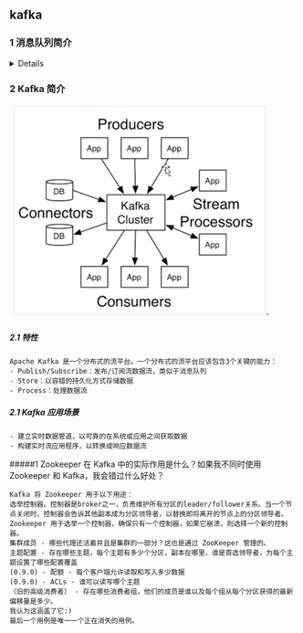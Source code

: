 ## kafka
### 1 消息队列简介
<details>

##### 1.1  特性
    - 高吞吐量、低延迟：每秒可以处理几十万条消息，延迟最低只有几毫秒，每个主题可以分多个分区，消费组对分区进行消费操作
    - 可扩展性：kafka支持集群热扩展
    - 持久性、可靠性：消息被持久化到本地磁盘，并支持数据备份防止数据丢失
    - 容错性：允许集群中节点失败（若副本数量为N，则允许N-1个节点失败）
    - 高并发：支持数千个客户端同时读写

##### 1.2 应用场景
    - 异步处理（耗时操作）
![img_k01.png](readme/img_k01.png)

    - 系统解耦
![img_k02.png](readme/img_k02.png)

    - 流量削峰（低延迟、高可靠、高可用，可以应对大量并发）
![img_k03.png](readme/img_k03.png)

    - 日志处理（大数据领域，用于临时存储、通信管道）
![img_k04.png](readme/img_k04.png)

##### 1.3 消息队列两种模式
    - 生产者、消费者模型
      - 生产者负责将消息生产到MQ中
      - 消费者负责从MQ中获取消息
      - 生产者和消费者是解耦的，没有依赖性
    - 点对点
![img_k05.png](readme/img_k05.png)

    - 发布/订阅
![img_k06.png](readme/img_k06.png)

</details>

### 2 Kafka 简介
![img_k07.png](readme/img_k07.png)

##### 2.1 特性
    Apache Kafka 是一个分布式的流平台。一个分布式的流平台应该包含3个关键的能力： 
    - Publish/Subscribe：发布/订阅流数据流，类似于消息队列
    - Store：以容错的持久化方式存储数据
    - Process：处理数据流

##### 2.1 Kafka 应用场景
    - 建立实时数据管道，以可靠的在系统或应用之间获取数据
    - 构建实时流应用程序，以转换或响应数据流





















 
#####1 Zookeeper 在 Kafka 中的实际作用是什么？如果我不同时使用 Zookeeper 和 Kafka，我会错过什么好处？
    
    Kafka 将 Zookeeper 用于以下用途：
    选举控制器。控制器是broker之一，负责维护所有分区的leader/follower关系。当一个节点关闭时，控制器会告诉其他副本成为分区领导者，以替换即将离开的节点上的分区领导者。Zookeeper 用于选举一个控制器，确保只有一个控制器，如果它崩溃，则选择一个新的控制器。
    集群成员 - 哪些代理还活着并且是集群的一部分？这也是通过 ZooKeeper 管理的。
    主题配置 - 存在哪些主题，每个主题有多少个分区，副本在哪里，谁是首选领导者，为每个主题设置了哪些配置覆盖
    (0.9.0) - 配额 - 每个客户端允许读取和写入多少数据
    (0.9.0) - ACLs - 谁可以读写哪个主题
    （旧的高级消费者） - 存在哪些消费者组，他们的成员是谁以及每个组从每个分区获得的最新偏移量是多少。
    我认为这涵盖了它:)
    最后一个用例是唯一一个正在消失的用例。



